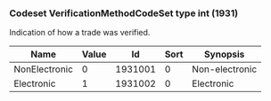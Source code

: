 ### Codeset VerificationMethodCodeSet type int (1931)

Indication of how a trade was verified.

| Name          | Value | Id      | Sort | Synopsis       |
|---------------|-------|---------|------|----------------|
| NonElectronic | 0     | 1931001 | 0    | Non-electronic |
| Electronic    | 1     | 1931002 | 0    | Electronic     |

